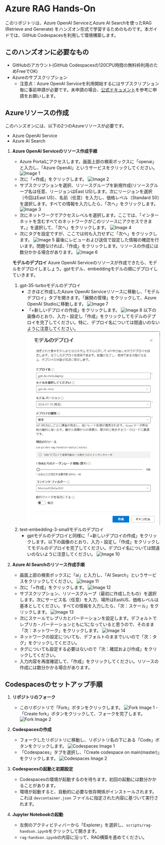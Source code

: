 # Azure RAG Hands-On

このリポジトリは、Azure OpenAI ServiceとAzure AI Searchを使ったRAG (Retrieve and Generate) をハンズオン形式で学習するためのものです。本ガイドでは、GitHub Codespacesを利用して環境構築します。

## このハンズオンに必要なもの

- GitHubのアカウント(GitHub Codespacesの120CPU時間の無料枠利用のためFreeでOK)
- Azureのサブスクリプション
    - 注意点：Azure OpenAI Serviceを利用開始するにはサブスクリプション毎に事前申請が必要です。未申請の場合、[公式ドキュメント](https://learn.microsoft.com/ja-jp/azure/ai-services/openai/quickstart?tabs=command-line%2Cpython-new&pivots=programming-language-studio#prerequisites)を参考に申請をお願いします。

## Azureリソースの作成
このハンズオンには、以下の2つのAzureリソースが必要です。
- Azure OpenAI Service
- Azure AI Search

1. **Azure OpenAI Serviceのリソース作成手順**
    - Azure Portalにアクセスします。画面上部の検索ボックスに「openai」と入力し、「Azure OpenAI」というサービスをクリックしてください。
    ![Image 1](assets/aoai1.png)
    - 次に「+作成」をクリックします。
    ![Image 2](assets/aoai2.png)
    - サブスクリプションを選択、リソースグループを新規作成(リソースグループ名は任意、リージョンはEast US)します。次にリージョンを選択（今回はEast US）、名前（任意）を入力し、価格レベル（Standard S0）を選択します。すべての情報を入力したら、「次へ」をクリックします。
    ![Image 3](assets/aoai3.png)
    - 次にネットワークでアクセスレベルを選択します。ここでは、「インターネットを含むすべてのネットワークがこのリソースにアクセスできます。」を選択して、「次へ」をクリックします。
    ![Image 4](assets/aoai4.png)
    - 次にタグを設定ですが、ここでは何も入力せずに「次へ」をクリックします。
    ![Image 5](assets/aoai5.png)
    最後にレビューおよび送信で設定した情報の確認を行います。問題なければ、「作成」をクリックします。リソースの作成には数分かかる場合があります。
    ![Image 6](assets/aoai6.png)

    **モデルのデプロイ**
    Azure OpenAI Serviceのリソースが作成できたら、モデルをデプロイしましょう。gptモデル、embeddingモデルの順にデプロイしていきます。
    1. gpt-35-turboモデルのデプロイ
        - さきほど作成したAzure OpenAI Serviceリソースに移動し、「モデル デプロイ」タブを開きます。「展開の管理」をクリックして、Azure OpenAI Studioに移動します。
        ![Image 7](assets/aoai7.png)
        - 「+新しいデプロイの作成」をクリックします。
        ![Image 8](assets/aoai8.png)
        以下の画像のとおり、入力・設定し「作成」をクリックしてモデルのデプロイを完了してください。特に、デプロイ名については間違いのないように注意してください。
        ![Image 9](assets/aoai9.png)
    2. text-embedding-3-smallモデルのデプロイ
        - gptモデルのデプロイと同様に「+新しいデプロイの作成」をクリックします。以下の画像のとおり、入力・設定し「作成」をクリックしてモデルのデプロイを完了してください。デプロイ名については間違いのないように注意してください。
        ![Image 10](assets/aoai10.png)

2. **Azure AI Searchのリソース作成手順**
    - 画面上部の検索ボックスに「ai」と入力し、「AI Search」というサービスをクリックしてください。
    ![Image 11](assets/aisearch1.png)
    - 次に「+作成」をクリックします。
    ![Image 12](assets/aisearch2.png)
    - サブスクリプション、リソースグループ（最初に作成したもの）を選択します。次にサービス名（任意）を入力、場所はEastUS、価格レベルは基本としてください。すべての情報を入力したら、「次：スケール」をクリックします。
    ![Image 13](assets/aisearch3.png)
    - 次にスケールでレプリカとパーテーションを設定します。デフォルトでレプリカ・パーテーションともに1になっていると思うので、そのまま「次：ネットワーク」をクリックします。
    ![Image 14](assets/aisearch4.png)
    - ネットワークの設定についても、デフォルトのままでいいので「次：タグ」をクリックしてください。
    - タグについても設定する必要はないので「次：確認および作成」をクリックしてください。
    - 入力内容を再度確認して、「作成」をクリックしてください。リソースの作成には数分かかる場合があります。

## Codespacesのセットアップ手順

1. **リポジトリのフォーク**
    - このリポジトリで「Fork」ボタンをクリックします。
    ![Fork Image 1](assets/fork1.png)
    -「Create fork」ボタンをクリックして、フォークを完了します。
    ![Fork Image 2](assets/fork2.png)

2. **Codespacesの作成**
    - フォークしたリポジトリに移動し、リポジトリ名の下にある「Code」ボタンをクリックします。
    ![Codespaces Image 1](assets/codespaces1.png)
    - 「Codespaces」タブを選択し、「Create codespace on main(master)」をクリックします。
    ![Codespaces Image 2](assets/codespaces2.png)

3. **Codespacesの起動と初期設定**
    - Codespacesの環境が起動するのを待ちます。初回の起動には数分かかることがあります。
    - 環境が起動すると、自動的に必要な依存関係がインストールされます。これは `devcontainer.json` ファイルに指定された内容に基づいて実行されます。

4. **Jupyter Notebookの起動**
    - 左側のアクティビティバーから「Explorer」を選択し、`scripts/rag-handson.ipynb`をクリックして開きます。
    - `rag-handson.ipynb`の内容に沿って、RAG構築を進めてください。

